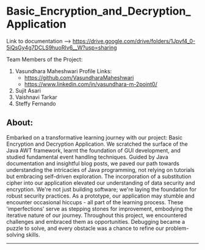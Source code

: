 # Basic_Encryption_and_Decryption_Application

Link to documentation --> https://drive.google.com/drive/folders/1Jpvf4_0-5iQsGy4g7DCLS9huoRIv6__W?usp=sharing

Team Members of the Project:
1. Vasundhara Maheshwari
   Profile Links:
   - https://github.com/VasundharaMaheshwari
   - https://www.linkedin.com/in/vasundhara-m-2point0/
2. Sujit Asari 
3. Vaishnavi Tarkar
4. Steffy Fernando

About:
-----------------------------------------------------------------------------------------------------------------
Embarked on a transformative learning journey with our project: Basic Encryption and Decryption Application. We scratched the surface of the Java AWT framework, learnt the foundation of GUI development, and studied fundamental event handling techniques.
Guided by Java documentation and insightful blog posts, we paved our path towards understanding the intricacies of Java programming, not relying on tutorials but embracing self-driven exploration.
The incorporation of a substitution cipher into our application elevated our understanding of data security and encryption. We're not just building software; we're laying the foundation for robust security practices.
As a prototype, our application may stumble and encounter occasional hiccups - all part of the learning process. These 'imperfections' serve as stepping stones for improvement, embodying the iterative nature of our journey.
Throughout this project, we encountered challenges and embraced them as opportunities. Debugging became a puzzle to solve, and every obstacle was a chance to refine our problem-solving skills.

------
